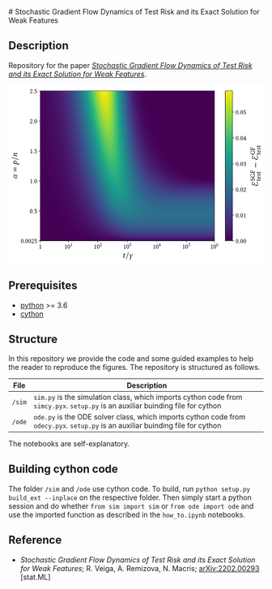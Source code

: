 ​# Stochastic Gradient Flow Dynamics of Test Risk and its Exact Solution for Weak Features

## Description

Repository for the paper [*Stochastic Gradient Flow Dynamics of Test Risk and its Exact Solution for Weak Features*](https://arxiv.org/abs/2202.00293). 

<p float="center">
  <img src="https://github.com/rodsveiga/sgf_dyn/blob/main/figures/fig04_image.jpg" height="350">
</p>


## Prerequisites
- [python](https://www.python.org/) >= 3.6
- [cython](https://cython.readthedocs.io/en/latest/#)

## Structure

In this repository we provide the code and some guided examples to help the reader to reproduce the figures. The repository is structured as follows.

| File                          | Description                                                                                                                                                    |
|-------------------------------|----------------------------------------------------------------------------------------------------------------------------------------------------------------|
| ```/sim``` | ```sim.py``` is the simulation class, which imports cython code from ```simcy.pyx```. ```setup.py``` is an auxiliar buinding file for cython   |
| ```/ode``` | ```ode.py``` is the ODE solver class, which imports cython code from ```odecy.pyx```. ```setup.py``` is an auxiliar buinding file for cython |                              |

The notebooks are self-explanatory.

## Building cython code

The folder ```/sim``` and ```/ode``` use cython code. To build, run `python setup.py build_ext --inplace` on the respective folder. Then simply start a python session and do whether `from sim import sim` or `from ode import ode` and use the imported function as described in the `how_to.ipynb` notebooks.

## Reference

- *Stochastic Gradient Flow Dynamics of Test Risk and its Exact Solution for Weak Features*; R. Veiga, A. Remizova, N. Macris; [arXiv:2202.00293](https://arxiv.org/abs/2202.00293) [stat.ML]


